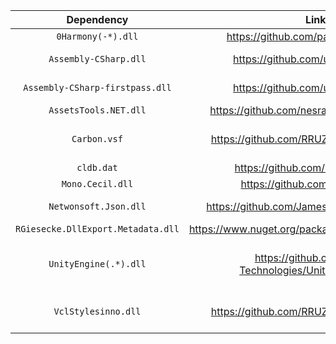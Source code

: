 | Dependency | Link | Redistributed? | License |
|:-:|:-:|:-:|:-:|
| `0Harmony(-*).dll` | https://github.com/pardeike/Harmony | &#9745; | [MIT](https://github.com/pardeike/Harmony/blob/master/LICENSE) |
| `Assembly-CSharp.dll` | https://github.com/unknownworlds | &#9744; <br>Game file | |
| `Assembly-CSharp-firstpass.dll` | https://github.com/unknownworlds | &#9744; <br>Game file | |
| `AssetsTools.NET.dll` | https://github.com/nesrak1/AssetsTools.NET | &#9745; | [MIT](https://github.com/nesrak1/AssetsTools.NET/blob/master/LICENSE) |
| `Carbon.vsf` | https://github.com/RRUZ/vcl-styles-plugins | &#9744; <br>Bundled with the installer | |
| `cldb.dat` | https://github.com/DerPopo/UABE | &#9745; | |
| `Mono.Cecil.dll` | https://github.com/jbevain/cecil | &#9745; | [MIT](https://github.com/jbevain/cecil/blob/master/LICENSE.txt) |
| `Netwonsoft.Json.dll` | https://github.com/JamesNK/Newtonsoft.Json | &#9744; <br>Game file | [MIT](https://github.com/JamesNK/Newtonsoft.Json/blob/master/LICENSE.md) |
| `RGiesecke.DllExport.Metadata.dll` | https://www.nuget.org/packages/UnmanagedExports | &#9744; | [MIT](https://opensource.org/licenses/mit-license.php) |
| `UnityEngine(.*).dll` | https://github.com/Unity-Technologies/UnityCsReference | &#9744; <br>Game file | [Unity Reference-Only License](https://unity3d.com/legal/licenses/Unity_Reference_Only_License) |
| `VclStylesinno.dll` | https://github.com/RRUZ/vcl-styles-plugins | &#9744; <br>Bundled with the installer | |

